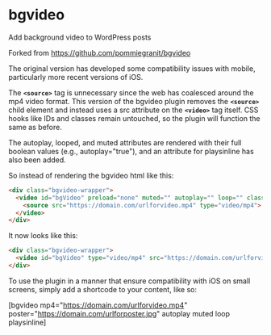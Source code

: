 # bgvideo
Add background video to WordPress posts

Forked from https://github.com/pommiegranit/bgvideo

The original version has developed some compatibility issues with mobile, particularly more recent versions of iOS.

The __`<source>`__ tag is unnecessary since the web has coalesced around the mp4 video format. This version of the bgvideo plugin removes the __`<source>`__ child element and instead uses a src attribute on the __`<video>`__ tag itself. CSS hooks like IDs and classes remain untouched, so the plugin will function the same as before.

The autoplay, looped, and muted attributes are rendered with their full boolean values (e.g., autoplay="true"), and an attribute for playsinline has also been added.

So instead of rendering the bgvideo html like this:

```html
<div class="bgvideo-wrapper">
  <video id="bgVideo" preload="none" muted="" autoplay="" loop="" class="bgvideo">
    <source src="https://domain.com/urlforvideo.mp4" type="video/mp4">
  </video>
</div>
```

It now looks like this:

```html
<div class="bgvideo-wrapper">
  <video id="bgVideo" type="video/mp4" src="https://domain.com/urlforvideo.mp4" poster="https://domain.com/urlforposter.jpg" muted="true" autoplay="true" loop="true" playsinline="true" class="bgvideo"></video>
</div>
```

To use the plugin in a manner that ensure compatibility with iOS on small screens, simply add a shortcode to your content, like so:

[bgvideo mp4="https://domain.com/urlforvideo.mp4" poster="https://domain.com/urlforposter.jpg" autoplay muted loop playsinline]
